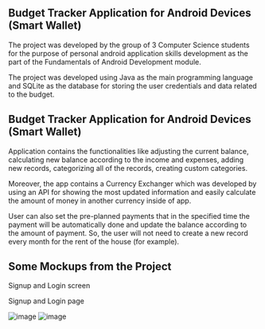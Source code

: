 ## Budget Tracker Application for Android Devices (Smart Wallet)

The project was developed by the group of 3 Computer Science students for the purpose of personal android application skills development as the part of the Fundamentals of Android Development module.

The project was developed using Java as the main programming language and SQLite as the database for storing the user credentials and data related to the budget.

## Budget Tracker Application for Android Devices (Smart Wallet)
Application contains the functionalities like adjusting the current balance, calculating new balance according to the income and expenses, adding new records, categorizing all of the records, creating custom categories. 

Moreover, the app contains a Currency Exchanger which was developed by using an API for showing the most updated information and easily calculate the amount of money in another currency inside of app.

User can also set the pre-planned payments that in the specified time the payment will be automatically done and update the balance according to the amount of payment. So, the user will not need to create a new record every month for the rent of the house (for example).

## Some Mockups from the Project

Signup and Login screen

<!-- <p align="center">
  <img alt="Signup" src="./![image](https://user-images.githubusercontent.com/72948977/188371334-b706b3d8-a036-465d-b4d6-f5d5026672a7.png)" width="45%">
&nbsp; &nbsp; &nbsp; &nbsp;
  <img alt="Login" src="./![image](https://user-images.githubusercontent.com/72948977/188371393-5674cae9-b934-4011-98e3-d5860f2bedaa.png)" width="45%">
</p> -->

Signup and Login page

![image](https://user-images.githubusercontent.com/72948977/188371334-b706b3d8-a036-465d-b4d6-f5d5026672a7.png)
![image](https://user-images.githubusercontent.com/72948977/188371393-5674cae9-b934-4011-98e3-d5860f2bedaa.png)


